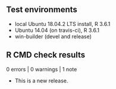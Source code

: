 ## Test environments
* local Ubuntu 18.04.2 LTS install, R 3.6.1
* Ubuntu 14.04 (on travis-ci), R 3.6.1
* win-builder (devel and release)

## R CMD check results

0 errors | 0 warnings | 1 note

* This is a new release.
